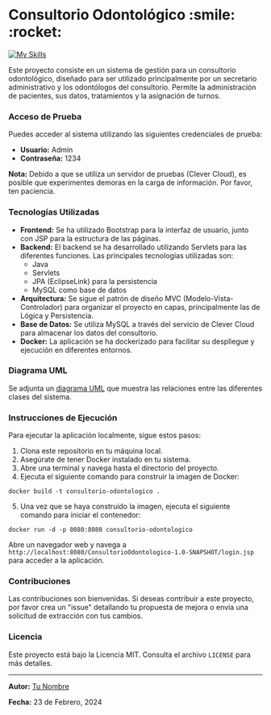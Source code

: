 <h1>Consultorio Odontológico   :smile:  :rocket: </h1>


[![My Skills](https://skillicons.dev/icons?i=java,kotlin,nodejs,figma&theme=light)](https://skillicons.dev)

<p>Este proyecto consiste en un sistema de gestión para un consultorio odontológico, diseñado para ser utilizado principalmente por un secretario administrativo y 
  los odontólogos del consultorio. Permite la administración de pacientes, sus datos, tratamientos y la asignación de turnos.</p>

### Acceso de Prueba</h2>

<p>Puedes acceder al sistema utilizando las siguientes credenciales de prueba:</p>
<ul>
    <li><strong>Usuario:</strong> Admin</li>
    <li><strong>Contraseña:</strong> 1234</li>
</ul>

<p><strong>Nota:</strong> Debido a que se utiliza un servidor de pruebas (Clever Cloud), es posible que experimentes demoras en la carga de información. Por favor, ten paciencia.</p>

### Tecnologías Utilizadas 

<ul>
    <li><strong>Frontend:</strong> Se ha utilizado Bootstrap para la interfaz de usuario, junto con JSP para la estructura de las páginas.</li>
    <li><strong>Backend:</strong> El backend se ha desarrollado utilizando Servlets para las diferentes funciones. Las principales tecnologías utilizadas son:
        <ul>
            <li>Java</li>
            <li>Servlets</li>
            <li>JPA (EclipseLink) para la persistencia</li>
            <li>MySQL como base de datos</li>
        </ul>
    </li>
    <li><strong>Arquitectura:</strong> Se sigue el patrón de diseño MVC (Modelo-Vista-Controlador) para organizar el proyecto en capas, principalmente las de Lógica y Persistencia.</li>
    <li><strong>Base de Datos:</strong> Se utiliza MySQL a través del servicio de Clever Cloud para almacenar los datos del consultorio.</li>
    <li><strong>Docker:</strong> La aplicación se ha dockerizado para facilitar su despliegue y ejecución en diferentes entornos.</li>
</ul>

### Diagrama UML

<p>Se adjunta un <a href="https://drive.google.com/file/d/13NLkbEsxkjllju42LSSjwZ-1V499CiKj/view?usp=sharing">diagrama UML</a> que muestra las relaciones entre las diferentes clases del sistema.</p>

### Instrucciones de Ejecución

<p>Para ejecutar la aplicación localmente, sigue estos pasos:</p>
<ol>
    <li>Clona este repositorio en tu máquina local.</li>
    <li>Asegúrate de tener Docker instalado en tu sistema.</li>
    <li>Abre una terminal y navega hasta el directorio del proyecto.</li>
    <li>Ejecuta el siguiente comando para construir la imagen de Docker:</li>
</ol>

<pre><code>docker build -t consultorio-odontologico .
</code></pre>

<ol start="5">
    <li>Una vez que se haya construido la imagen, ejecuta el siguiente comando para iniciar el contenedor:</li>
</ol>

<pre><code>docker run -d -p 8080:8080 consultorio-odontologico
</code></pre>

<p>Abre un navegador web y navega a <code>http://localhost:8080/ConsultorioOdontologico-1.0-SNAPSHOT/login.jsp</code> para acceder a la aplicación.</p>

### Contribuciones

<p>Las contribuciones son bienvenidas. Si deseas contribuir a este proyecto, por favor crea un "issue" detallando tu propuesta de mejora o envía una solicitud de extracción con tus cambios.</p>

### Licencia

<p>Este proyecto está bajo la Licencia MIT. Consulta el archivo <code>LICENSE</code> para más detalles.</p>

<hr>

<p><strong>Autor:</strong> <a href="https://github.com/tu-usuario">Tu Nombre</a></p>
<p><strong>Fecha:</strong> 23 de Febrero, 2024</p>
